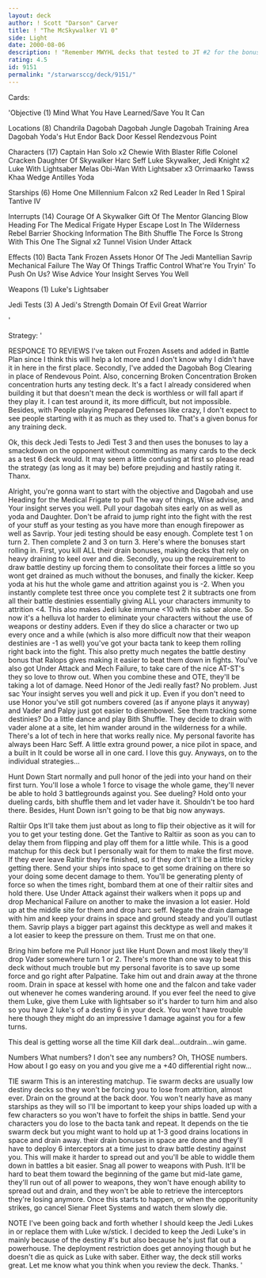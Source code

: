 ```yaml
---
layout: deck
author: ! Scott "Darson" Carver
title: ! "The McSkywalker V1 0"
side: Light
date: 2000-08-06
description: ! "Remember MWYHL decks that tested to JT #2 for the bonuses? This deck opens a new chapter in Jedi Test decks."
rating: 4.5
id: 9151
permalink: "/starwarsccg/deck/9151/"
---
```

Cards: 

'Objective (1)
 Mind What You Have Learned/Save You It Can

Locations (8)
 Chandrila
 Dagobah
 Dagobah Jungle
 Dagobah Training Area
 Dagobah Yoda's Hut
 Endor Back Door
 Kessel
 Rendezvous Point

Characters (17)
 Captain Han Solo  x2
 Chewie With Blaster Rifle
 Colonel Cracken
 Daughter Of Skywalker
 Harc Seff
 Luke Skywalker, Jedi Knight  x2
 Luke With Lightsaber
 Melas
 Obi-Wan With Lightsaber  x3
 Orrimaarko
 Tawss Khaa
 Wedge Antilles
 Yoda

Starships (6)
 Home One
 Millennium Falcon  x2
 Red Leader In Red 1
 Spiral
 Tantive IV

Interrupts (14)
 Courage Of A Skywalker
 Gift Of The Mentor
 Glancing Blow
 Heading For The Medical Frigate
 Hyper Escape
 Lost In The Wilderness
 Rebel Barrier
 Shocking Information
 The Bith Shuffle
 The Force Is Strong With This One
 The Signal  x2
 Tunnel Vision
 Under Attack

Effects (10)
 Bacta Tank
 Frozen Assets
 Honor Of The Jedi
 Mantellian Savrip
 Mechanical Failure
 The Way Of Things
 Traffic Control
 What're You Tryin' To Push On Us?
 Wise Advice
 Your Insight Serves You Well

Weapons (1)
 Luke's Lightsaber

Jedi Tests (3)
 A Jedi's Strength
 Domain Of Evil
 Great Warrior

'

Strategy: '

RESPONCE TO REVIEWS I've taken out Frozen Assets and added in Battle Plan since I think this will help a lot more and I don't know why I didn't have it in here in the first place. Secondly, I've added the Dagobah Bog Clearing in place of Rendevous Point. Also, concerning Broken Concentration Broken concentration hurts any testing deck. It's a fact I already considered when building it but that doesn't mean the deck is worthless or will fall apart if they play it. I can test around it, its more difficult, but not impossible. Besides, with People playing Prepared Defenses like crazy, I don't expect to see people starting with it as much as they used to. That's a given bonus for any training deck.

Ok, this deck Jedi Tests to Jedi Test 3 and then uses the bonuses to lay a smackdown on the opponent without committing as many cards to the deck as a test 6 deck would. It may seem a little confusing at first so please read the strategy (as long as it may be) before prejuding and hastily rating it. Thanx.

Alright, you're gonna want to start with the objective and Dagobah and use Heading for the Medical Frigate to pull The way of things, Wise advise, and Your insight serves you well. Pull your dagobah sites early on as well as yoda and Daughter. Don't be afraid to jump right into the fight with the rest of your stuff as your testing as you have more than enough firepower as well as Savrip. Your jedi testing should be easy enough. Complete test 1 on turn 2. Then complete 2 and 3 on turn 3. Here's where the bonuses start rolling in. First, you kill ALL their drain bonuses, making decks that rely on heavy draining to keel over and die. Secondly, you up the requirement to draw battle destiny up forcing them to consolitate their forces a little so you wont get drained as much without the bonuses, and finally the kicker. Keep yoda at his hut the whole game and attrition against you is -2. When you instantly complete test three once you complete test 2 it subtracts one from all their battle destinies essentially giving ALL your characters immunity to attrition <4. This also makes Jedi luke immune <10 with his saber alone. So now it's a helluva lot harder to eliminate your characters without the use of weapons or destiny adders. Even if they do slice a character or two up every once and a while  (which is also more difficult now that their weapon destinies are -1 as well) you've got your bacta tank to keep them rolling right back into the fight. This also pretty much negates the battle destiny bonus that Ralops gives making it easier to beat them down in fights. You've also got Under Attack and Mech Failure, to take care of the nice AT-ST's they so love to throw out. When you combine these and OTE, they'll be taking a lot of damage. Need Honor of the Jedi really fast? No problem. Just sac Your insight serves you well and pick it up. Even if you don't need to use Honor you've still got numbers covered (as if anyone plays it anyway) and Vader and Palpy just got easier to disembowel. See them tracking some destinies? Do a little dance and play Bith Shuffle. They decide to drain with vader alone at a site, let him wander around in the wilderness for a while. There's a lot of tech in here that works really nice. My personal favorite has always been Harc Seff. A little extra ground power, a nice pilot in space, and a built in It could be worse all in one card. I love this guy. Anyways, on to the individual strategies...

Hunt Down
Start normally and pull honor of the jedi into your hand on their first turn. You'll lose a whole 1 force to visage the whole game, they'll never be able to hold 3 battlegrounds against you. See dueling? Hold onto your dueling cards, bith shuffle them and let vader have it. Shouldn't be too hard there. Besides, Hunt Down isn't going to be that big now anyways.

Raltiir Ops
It'll take them just about as long to flip their objective as it will for you to get your testing done. Get the Tantive to Raltiir as soon as you can to delay them from flipping and play off them for a little while. This is a good matchup for this deck but I personally wait for them to make the first move. If they ever leave Raltiir they're finished, so if they don't it'll be a little tricky getting there. Send your ships into space to get some draining on there so your doing some decent damage to them. You'll be generating plenty of force so when the times right, bombard them at one of their raltiir sites and hold there. Use Under Attack against their walkers when it pops up and drop Mechanical Failure on another to make the invasion a lot easier. Hold up at the middle site for them and drop harc seff. Negate the drain damage with him and keep your drains in space and ground steady and you'll outlast them. Savrip plays a bigger part against this decktype as well and makes it a lot easier to keep the pressure on them. Trust me on that one.

Bring him before me
Pull Honor just like Hunt Down and most likely they'll drop Vader somewhere turn 1 or 2. There's more than one way to beat this deck without much trouble but my personal favorite is to save up some force and go right after Palpatine. Take him out and drain away at the throne room. Drain in space at kessel with home one and the falcon and take vader out whenever he comes wandering around. If you ever feel the need to give them Luke, give them Luke with lightsaber so it's harder to turn him and also so you have 2 luke's of a destiny 6 in your deck. You won't have trouble here though they might do an impressive 1 damage against you for a few turns.

This deal is getting worse all the time
Kill dark deal...outdrain...win game.

Numbers
What numbers? I don't see any numbers? Oh, THOSE numbers. How about I go easy on you and you give me a +40 differential right now...

TIE swarm
This is an interesting matchup. Tie swarm decks are usually low destiny decks so they won't be forcing you to lose from attrition, almost ever. Drain on the ground at the back door. You won't nearly have as many starships as they will so I'll be important to keep your ships loaded up with a few characters so you won't have to forfeit the ships in battle. Send your characters you do lose to the bacta tank and repeat. It depends on the tie swarm deck but you might want to hold up at 1-3 good drains locations in space and drain away. their drain bonuses in space are done and they'll have to deploy 6 interceptors at a time just to draw battle destiny against you. This will make it harder to spread out and you'll be able to widdle them down in battles a bit easier. Snag all power to weapons with Push. It'll be hard to beat them toward the beginning of the game but mid-late game, they'll run out of all power to weapons, they won't have enough ability to spread out and drain, and they won't be able to retrieve the interceptors they're losing anymore. Once this starts to happen, or when the opporitunity strikes, go cancel Sienar Fleet Systems and watch them slowly die.

NOTE I've been going back and forth whether I should keep the Jedi Lukes in or replace them with Luke w/stick. I decided to keep the Jedi Luke's in mainly because of the destiny #'s but also because he's just flat out a powerhouse. The deployment restriction does get annoying though but he doesn't die as quick as Luke with saber. Either way, the deck still works great. Let me know what you think when you review the deck. Thanks. '
